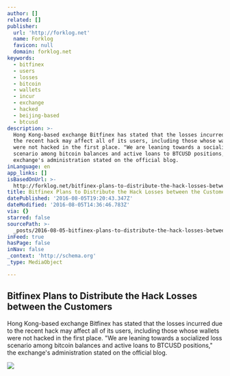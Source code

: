 ```yaml
---
author: []
related: []
publisher:
  url: 'http://forklog.net'
  name: Forklog
  favicon: null
  domain: forklog.net
keywords:
  - bitfinex
  - users
  - losses
  - bitcoin
  - wallets
  - incur
  - exchange
  - hacked
  - beijing-based
  - btcusd
description: >-
  Hong Kong-based exchange Bitfinex has stated that the losses incurred due to
  the recent hack may affect all of its users, including those whose wallets
  were not hacked in the first place. "We are leaning towards a socialized loss
  scenario among bitcoin balances and active loans to BTCUSD positions," the
  exchange's administration stated on the official blog.
inLanguage: en
app_links: []
isBasedOnUrl: >-
  http://forklog.net/bitfinex-plans-to-distribute-the-hack-losses-between-the-customers/
title: Bitfinex Plans to Distribute the Hack Losses between the Customers
datePublished: '2016-08-05T19:20:43.347Z'
dateModified: '2016-08-05T14:36:46.783Z'
via: {}
starred: false
sourcePath: >-
  _posts/2016-08-05-bitfinex-plans-to-distribute-the-hack-losses-between-the-cus.md
inFeed: true
hasPage: false
inNav: false
_context: 'http://schema.org'
_type: MediaObject

---
```

<article style=""><h1>Bitfinex Plans to Distribute the Hack Losses between the Customers</h1><p>Hong Kong-based exchange Bitfinex has stated that the losses incurred due to the recent hack may affect all of its users, including those whose wallets were not hacked in the first place. "We are leaning towards a socialized loss scenario among bitcoin balances and active loans to BTCUSD positions," the exchange's administration stated on the official blog.</p><img src="http://forklog.net/wp-content/uploads/2016/08/15.png" /></article>